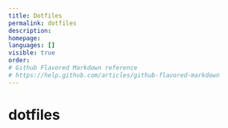 ```yaml
---
title: Dotfiles
permalink: dotfiles
description: 
homepage: 
languages: []
visible: true
order: 
# Github Flavored Markdown reference
# https://help.github.com/articles/github-flavored-markdown
---
```



dotfiles
========